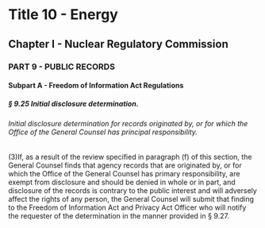 
# Title 10 - Energy
## Chapter I - Nuclear Regulatory Commission
### PART 9 - PUBLIC RECORDS
#### Subpart A - Freedom of Information Act Regulations
##### § 9.25 Initial disclosure determination.
###### Initial disclosure determination for records originated by, or for which the Office of the General Counsel has principal responsibility.

(3)If, as a result of the review specified in paragraph (f) of this section, the General Counsel finds that agency records that are originated by, or for which the Office of the General Counsel has primary responsibility, are exempt from disclosure and should be denied in whole or in part, and disclosure of the records is contrary to the public interest and will adversely affect the rights of any person, the General Counsel will submit that finding to the Freedom of Information Act and Privacy Act Officer who will notify the requester of the determination in the manner provided in § 9.27.
